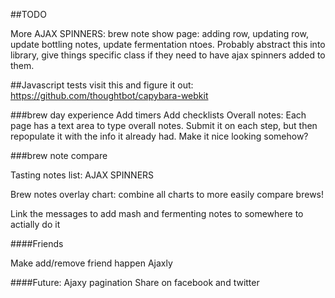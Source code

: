 ##TODO

More AJAX SPINNERS:
brew note show page: adding row, updating row, update bottling notes, update fermentation ntoes. Probably abstract this into library, give things specific class if they need to have ajax spinners added to them.

##Javascript tests
visit this and figure it out:
https://github.com/thoughtbot/capybara-webkit

###brew day experience
Add timers
Add checklists
Overall notes:
  Each page has a text area to type overall notes. Submit it on each step, but then repopulate it with the info it already had. Make it nice looking somehow?

###brew note compare

Tasting notes list: AJAX SPINNERS

Brew notes overlay chart: combine all charts to more easily compare brews!

Link the messages to add mash and fermenting notes to somewhere to actially do it

####Friends

Make add/remove friend happen Ajaxly

####Future:
Ajaxy pagination
Share on facebook and twitter